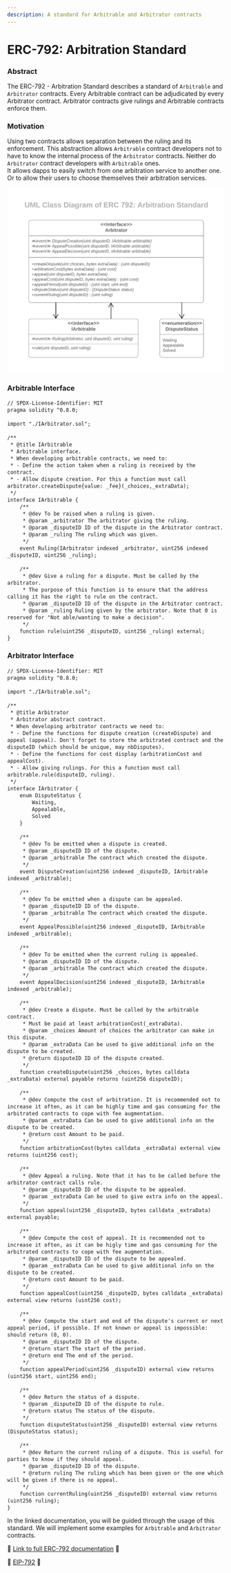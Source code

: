 ```yaml
---
description: A standard for Arbitrable and Arbitrator contracts
---
```


# ERC-792: Arbitration Standard

### Abstract

The ERC-792 - Arbitration Standard describes a standard of `Arbitrable` and `Arbitrator` contracts. Every Arbitrable contract can be adjudicated by every Arbitrator contract. Arbitrator contracts give rulings and Arbitrable contracts enforce them.

### Motivation

Using two contracts allows separation between the ruling and its enforcement. This abstraction allows `Arbitrable` contract developers not to have to know the internal process of the `Arbitrator` contracts. Neither do `Arbitrator` contract developers with `Arbitrable` ones.\
It allows dapps to easily switch from one arbitration service to another one. Or to allow their users to choose themselves their arbitration services.

![](<../../.gitbook/assets/image (12).png>)

### Arbitrable Interface

```solidity
// SPDX-License-Identifier: MIT
pragma solidity ^0.8.0;

import "./IArbitrator.sol";

/**
 * @title IArbitrable
 * Arbitrable interface.
 * When developing arbitrable contracts, we need to:
 * - Define the action taken when a ruling is received by the contract.
 * - Allow dispute creation. For this a function must call arbitrator.createDispute{value: _fee}(_choices,_extraData);
 */
interface IArbitrable {
    /**
     * @dev To be raised when a ruling is given.
     * @param _arbitrator The arbitrator giving the ruling.
     * @param _disputeID ID of the dispute in the Arbitrator contract.
     * @param _ruling The ruling which was given.
     */
    event Ruling(IArbitrator indexed _arbitrator, uint256 indexed _disputeID, uint256 _ruling);

    /**
     * @dev Give a ruling for a dispute. Must be called by the arbitrator.
     * The purpose of this function is to ensure that the address calling it has the right to rule on the contract.
     * @param _disputeID ID of the dispute in the Arbitrator contract.
     * @param _ruling Ruling given by the arbitrator. Note that 0 is reserved for "Not able/wanting to make a decision".
     */
    function rule(uint256 _disputeID, uint256 _ruling) external;
}
```

### Arbitrator Interface

```solidity
// SPDX-License-Identifier: MIT
pragma solidity ^0.8.0;

import "./IArbitrable.sol";

/**
 * @title Arbitrator
 * Arbitrator abstract contract.
 * When developing arbitrator contracts we need to:
 * - Define the functions for dispute creation (createDispute) and appeal (appeal). Don't forget to store the arbitrated contract and the disputeID (which should be unique, may nbDisputes).
 * - Define the functions for cost display (arbitrationCost and appealCost).
 * - Allow giving rulings. For this a function must call arbitrable.rule(disputeID, ruling).
 */
interface IArbitrator {
    enum DisputeStatus {
        Waiting,
        Appealable,
        Solved
    }

    /**
     * @dev To be emitted when a dispute is created.
     * @param _disputeID ID of the dispute.
     * @param _arbitrable The contract which created the dispute.
     */
    event DisputeCreation(uint256 indexed _disputeID, IArbitrable indexed _arbitrable);

    /**
     * @dev To be emitted when a dispute can be appealed.
     * @param _disputeID ID of the dispute.
     * @param _arbitrable The contract which created the dispute.
     */
    event AppealPossible(uint256 indexed _disputeID, IArbitrable indexed _arbitrable);

    /**
     * @dev To be emitted when the current ruling is appealed.
     * @param _disputeID ID of the dispute.
     * @param _arbitrable The contract which created the dispute.
     */
    event AppealDecision(uint256 indexed _disputeID, IArbitrable indexed _arbitrable);

    /**
     * @dev Create a dispute. Must be called by the arbitrable contract.
     * Must be paid at least arbitrationCost(_extraData).
     * @param _choices Amount of choices the arbitrator can make in this dispute.
     * @param _extraData Can be used to give additional info on the dispute to be created.
     * @return disputeID ID of the dispute created.
     */
    function createDispute(uint256 _choices, bytes calldata _extraData) external payable returns (uint256 disputeID);

    /**
     * @dev Compute the cost of arbitration. It is recommended not to increase it often, as it can be highly time and gas consuming for the arbitrated contracts to cope with fee augmentation.
     * @param _extraData Can be used to give additional info on the dispute to be created.
     * @return cost Amount to be paid.
     */
    function arbitrationCost(bytes calldata _extraData) external view returns (uint256 cost);

    /**
     * @dev Appeal a ruling. Note that it has to be called before the arbitrator contract calls rule.
     * @param _disputeID ID of the dispute to be appealed.
     * @param _extraData Can be used to give extra info on the appeal.
     */
    function appeal(uint256 _disputeID, bytes calldata _extraData) external payable;

    /**
     * @dev Compute the cost of appeal. It is recommended not to increase it often, as it can be higly time and gas consuming for the arbitrated contracts to cope with fee augmentation.
     * @param _disputeID ID of the dispute to be appealed.
     * @param _extraData Can be used to give additional info on the dispute to be created.
     * @return cost Amount to be paid.
     */
    function appealCost(uint256 _disputeID, bytes calldata _extraData) external view returns (uint256 cost);

    /**
     * @dev Compute the start and end of the dispute's current or next appeal period, if possible. If not known or appeal is impossible: should return (0, 0).
     * @param _disputeID ID of the dispute.
     * @return start The start of the period.
     * @return end The end of the period.
     */
    function appealPeriod(uint256 _disputeID) external view returns (uint256 start, uint256 end);

    /**
     * @dev Return the status of a dispute.
     * @param _disputeID ID of the dispute to rule.
     * @return status The status of the dispute.
     */
    function disputeStatus(uint256 _disputeID) external view returns (DisputeStatus status);

    /**
     * @dev Return the current ruling of a dispute. This is useful for parties to know if they should appeal.
     * @param _disputeID ID of the dispute.
     * @return ruling The ruling which has been given or the one which will be given if there is no appeal.
     */
    function currentRuling(uint256 _disputeID) external view returns (uint256 ruling);
}
```

In the linked documentation, you will be guided through the usage of this standard. We will implement some examples for `Arbitrable` and `Arbitrator` contracts.

📖 [Link to full ERC-792 documentation](https://developer.kleros.io/en/latest/index.html) 📖

📜 [EIP-792](https://github.com/ethereum/EIPs/issues/792) 📜
